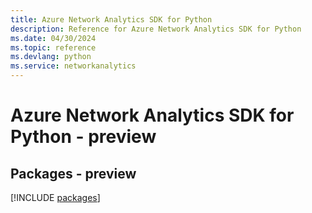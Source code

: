 ```yaml
---
title: Azure Network Analytics SDK for Python
description: Reference for Azure Network Analytics SDK for Python
ms.date: 04/30/2024
ms.topic: reference
ms.devlang: python
ms.service: networkanalytics
---
```

# Azure Network Analytics SDK for Python - preview
## Packages - preview
[!INCLUDE [packages](network-analytics-index.md)]